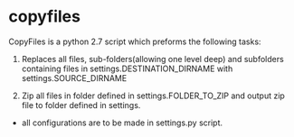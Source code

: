 # copyfiles

CopyFiles is a python 2.7 script which preforms the following tasks:

1. Replaces all files, sub-folders(allowing one level deep) and subfolders containing files 
in settings.DESTINATION_DIRNAME with settings.SOURCE_DIRNAME 

2. Zip all files in folder defined in settings.FOLDER_TO_ZIP and output zip file to 
folder defined in settings.


* all configurations are to be made in settings.py script.
